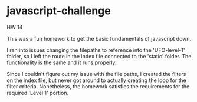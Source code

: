 # javascript-challenge
HW 14

This was a fun homework to get the basic fundamentals of javascript down. 

I ran into issues changing the filepaths to reference into the 'UFO-level-1' folder, so I left the route in the index file connected to the 'static' folder. The functionality is the same and it runs properly. 

Since I couldn't figure out my issue with the file paths, I created the filters on the index file, but never got around to actually creating the loop for the filter criteria. Nonetheless, the homework satisfies the requirements for the required 'Level 1' portion.
